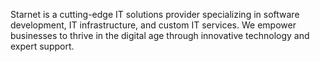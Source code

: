 Starnet is a cutting-edge IT solutions provider specializing in software development, IT infrastructure, and custom IT services. We empower businesses to thrive in the digital age through innovative technology and expert support.


